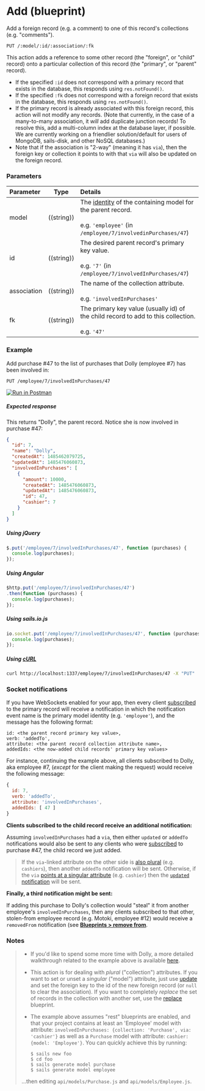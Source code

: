 # Add (blueprint)

Add a foreign record (e.g. a comment) to one of this record's collections (e.g. "comments").

```usage
PUT /:model/:id/:association/:fk
```

This action adds a reference to some other record (the "foreign", or "child" record) onto a particular collection of this record (the "primary", or "parent" record).

+ If the specified `:id` does not correspond with a primary record that exists in the database, this responds using `res.notFound()`.
+ If the specified `:fk` does not correspond with a foreign record that exists in the database, this responds using `res.notFound()`.
+ If the primary record is already associated with this foreign record, this action will not modify any records.  (Note that currently, in the case of a many-to-many association, it _will_ add duplicate junction records!  To resolve this, add a multi-column index at the database layer, if possible.  We are currently working on a friendlier solution/default for users of MongoDB, sails-disk, and other NoSQL databases.)
+ Note that if the association is "2-way" (meaning it has `via`), then the foreign key or collection it points to with that `via` will also be updated on the foreign record.


### Parameters

 Parameter                          | Type                                    | Details
:-----------------------------------| --------------------------------------- |:---------------------------------
 model          | ((string))   | The [identity](https://sailsjs.com/documentation/concepts/models-and-orm/model-settings#?identity) of the containing model for the parent record.<br/><br/>e.g. `'employee'` (in `/employee/7/involvedinPurchases/47`)
 id                | ((string))    | The desired parent record's primary key value.<br/><br/>e.g. `'7'` (in `/employee/7/involvedInPurchases/47`)
 association       | ((string))                             | The name of the collection attribute.<br/><br/>e.g. `'involvedInPurchases'`
 fk | ((string))    | The primary key value (usually id) of the child record to add to this collection.<br/><br/>e.g. `'47'`


### Example

Add purchase #47 to the list of purchases that Dolly (employee #7) has been involved in:

```
PUT /employee/7/involvedInPurchases/47
```

[![Run in Postman](https://s3.amazonaws.com/postman-static/run-button.png)](https://www.getpostman.com/run-collection/96217d0d747e536e49a4)

##### Expected response

This returns "Dolly", the parent record.  Notice she is now involved in purchase #47:

```json
{
  "id": 7,
  "name": "Dolly",
  "createdAt": 1485462079725,
  "updatedAt": 1485476060873,
  "involvedInPurchases": [
    {
      "amount": 10000,
      "createdAt": 1485476060873,
      "updatedAt": 1485476060873,
      "id": 47,
      "cashier": 7
    }
  ]
}
```


##### Using jQuery

```javascript
$.put('/employee/7/involvedInPurchases/47', function (purchases) {
  console.log(purchases);
});
```

##### Using Angular

```javascript
$http.put('/employee/7/involvedInPurchases/47')
.then(function (purchases) {
  console.log(purchases);
});
```

##### Using sails.io.js

```javascript
io.socket.put('/employee/7/involvedInPurchases/47', function (purchases) {
  console.log(purchases);
});
```

##### Using [cURL](http://en.wikipedia.org/wiki/CURL)

```bash
curl http://localhost:1337/employee/7/involvedInPurchases/47 -X "PUT"
```


### Socket notifications

If you have WebSockets enabled for your app, then every client [subscribed](https://sailsjs.com/documentation/reference/web-sockets/resourceful-pub-sub) to the primary record will receive a notification in which the notification event name is the primary model identity (e.g. `'employee'`), and the message has the following format:

```usage
id: <the parent record primary key value>,
verb: 'addedTo',
attribute: <the parent record collection attribute name>,
addedIds: <the now-added child records' primary key values>
```

For instance, continuing the example above, all clients subscribed to Dolly, aka employee #7, (_except_ for the client making the request) would receive the following message:

```javascript
{
  id: 7,
  verb: 'addedTo',
  attribute: 'involvedInPurchases',
  addedIds: [ 47 ]
}
```

**Clients subscribed to the child record receive an additional notification:**

Assuming `involvedInPurchases` had a `via`, then either `updated` or `addedTo` notifications would also be sent to any clients who were [subscribed](https://sailsjs.com/documentation/reference/web-sockets/resourceful-pub-sub) to purchase #47, the child record we just added.

> If the `via`-linked attribute on the other side is [also plural](https://sailsjs.com/documentation/concepts/models-and-orm/associations/many-to-many) (e.g. `cashiers`), then another `addedTo` notification will be sent. Otherwise, if the `via` [points at a singular attribute](https://sailsjs.com/documentation/concepts/models-and-orm/associations/one-to-many) (e.g. `cashier`) then the [`updated` notification](https://sailsjs.com/documentation/reference/blueprint-api/update#?socket-notifications) will be sent.

**Finally, a third notification might be sent:**

If adding this purchase to Dolly's collection would "steal" it from another employee's `involvedInPurchases`, then any clients subscribed to that other, stolen-from employee record (e.g. Motoki, employee #12) would receive a `removedFrom` notification (see [**Blueprints > remove from**](https://sailsjs.com/documentation/reference/blueprint-api/remove-from#?socket-notifications).


### Notes

> + If you'd like to spend some more time with Dolly, a more detailed walkthrough related to the example above is available [here](https://gist.github.com/mikermcneil/e5a20b03be5aa4e0459b).
> + This action is for dealing with _plural_ ("collection") attributes.  If you want to set or unset a _singular_ ("model") attribute, just use [update](https://sailsjs.com/documentation/reference/blueprint-api/update) and set the foreign key to the id of the new foreign record (or `null` to clear the association).
> If you want to completely _replace_ the set of records in the collection with another set, use the [replace](https://sailsjs.com/documentation/reference/blueprint-api/replace) blueprint.
> + The example above assumes "rest" blueprints are enabled, and that your project contains at least an 'Employee' model with attribute: `involvedInPurchases: {collection: 'Purchase', via: 'cashier'}` as well as a `Purchase` model with attribute: `cashier: {model: 'Employee'}`.  You can quickly achieve this by running:
>
>   ```shell
>   $ sails new foo
>   $ cd foo
>   $ sails generate model purchase
>   $ sails generate model employee
>   ```
>
> ...then editing `api/models/Purchase.js` and `api/models/Employee.js`.


<docmeta name="displayName" value="add to">
<docmeta name="pageType" value="endpoint">
